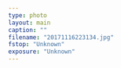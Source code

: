 ```yaml
---
type: photo
layout: main
caption: ""
filename: "20171116223134.jpg"
fstop: "Unknown"
exposure: "Unknown"
---
```

